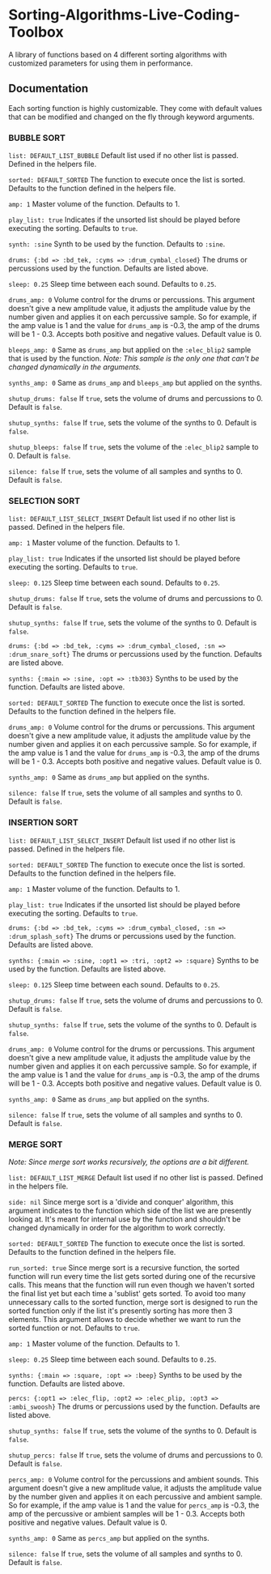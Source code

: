 # Sorting-Algorithms-Live-Coding-Toolbox
A library of functions based on 4 different sorting algorithms with customized parameters for using them in performance.

## Documentation

Each sorting function is highly customizable. They come with default values that can be modified
and changed on the fly through keyword arguments.

### BUBBLE SORT

`list: DEFAULT_LIST_BUBBLE`
Default list used if no other list is passed. Defined in the helpers file.

`sorted: DEFAULT_SORTED`
The function to execute once the list is sorted. Defaults to the function defined in the helpers file.

`amp: 1`
Master volume of the function. Defaults to 1.

`play_list: true`
Indicates if the unsorted list should be played before executing the sorting.
Defaults to `true`.

`synth: :sine`
Synth to be used by the function. Defaults to `:sine`.

`drums: {:bd => :bd_tek, :cyms => :drum_cymbal_closed}`
The drums or percussions used by the function. Defaults are listed above.

`sleep: 0.25`
Sleep time between each sound. Defaults to `0.25`.

`drums_amp: 0`
Volume control for the drums or percussions. This argument doesn't give a new amplitude value, it adjusts the amplitude value
by the number given and applies it on each percussive sample. So for example, if the amp value is 1 and the value for
`drums_amp` is -0.3, the amp of the drums will be 1 - 0.3. Accepts both positive and negative values.
Default value is 0.

`bleeps_amp: 0`
Same as `drums_amp` but applied on the `:elec_blip2` sample that is used by the function. _Note: This sample is the only one that can't be changed dynamically in the arguments._

`synths_amp: 0`
Same as `drums_amp` and `bleeps_amp` but applied on the synths.

`shutup_drums: false`
If `true`, sets the volume of drums and percussions to 0. Default is `false`.

`shutup_synths: false`
If `true`, sets the volume of the synths to 0. Default is `false`.

`shutup_bleeps: false`
If `true`, sets the volume of the `:elec_blip2` sample to 0. Default is `false`.

`silence: false`
If `true`, sets the volume of all samples and synths to 0. Default is `false`.


### SELECTION SORT

`list: DEFAULT_LIST_SELECT_INSERT`
Default list used if no other list is passed. Defined in the helpers file.

`amp: 1`
Master volume of the function. Defaults to 1.

`play_list: true`
Indicates if the unsorted list should be played before executing the sorting.
Defaults to `true`.

`sleep: 0.125`
Sleep time between each sound. Defaults to `0.25`.

`shutup_drums: false`
If `true`, sets the volume of drums and percussions to 0. Default is `false`.

`shutup_synths: false`
If `true`, sets the volume of the synths to 0. Default is `false`.

`drums: {:bd => :bd_tek, :cyms => :drum_cymbal_closed, :sn => :drum_snare_soft}`
The drums or percussions used by the function. Defaults are listed above.

`synths: {:main => :sine, :opt => :tb303}`
Synths to be used by the function. Defaults are listed above.

`sorted: DEFAULT_SORTED`
The function to execute once the list is sorted. Defaults to the function defined in the helpers file.

`drums_amp: 0`
Volume control for the drums or percussions. This argument doesn't give a new amplitude value, it adjusts the amplitude value by the number given and applies it on each percussive sample. So for example, if the amp value is 1 and the value for `drums_amp` is -0.3, the amp of the drums will be 1 - 0.3. Accepts both positive and negative values.
Default value is 0.

`synths_amp: 0`
Same as `drums_amp` but applied on the synths.

`silence: false`
If `true`, sets the volume of all samples and synths to 0. Default is `false`.

### INSERTION SORT

`list: DEFAULT_LIST_SELECT_INSERT`
Default list used if no other list is passed. Defined in the helpers file.

`sorted: DEFAULT_SORTED`
The function to execute once the list is sorted. Defaults to the function defined in the helpers file.

`amp: 1`
Master volume of the function. Defaults to 1.

`play_list: true`
Indicates if the unsorted list should be played before executing the sorting.
Defaults to `true`.

`drums: {:bd => :bd_tek, :cyms => :drum_cymbal_closed, :sn => :drum_splash_soft}`
The drums or percussions used by the function. Defaults are listed above.

`synths: {:main => :sine, :opt1 => :tri, :opt2 => :square}`
Synths to be used by the function. Defaults are listed above.

`sleep: 0.125`
Sleep time between each sound. Defaults to `0.25`.

`shutup_drums: false`
If `true`, sets the volume of drums and percussions to 0. Default is `false`.

`shutup_synths: false`
If `true`, sets the volume of the synths to 0. Default is `false`.

`drums_amp: 0`
Volume control for the drums or percussions. This argument doesn't give a new amplitude value, it adjusts the amplitude value by the number given and applies it on each percussive sample. So for example, if the amp value is 1 and the value for `drums_amp` is -0.3, the amp of the drums will be 1 - 0.3. Accepts both positive and negative values.
Default value is 0.

`synths_amp: 0`
Same as `drums_amp` but applied on the synths.

`silence: false`
If `true`, sets the volume of all samples and synths to 0. Default is `false`.

### MERGE SORT

_Note: Since merge sort works recursively, the options are a bit different._

`list: DEFAULT_LIST_MERGE`
Default list used if no other list is passed. Defined in the helpers file.

`side: nil`
Since merge sort is a 'divide and conquer' algorithm, this argument indicates to the function which side of the list
we are presently looking at. It's meant for internal use by the function and shouldn't be changed dynamically in order
for the algorithm to work correctly.

`sorted: DEFAULT_SORTED`
The function to execute once the list is sorted. Defaults to the function defined in the helpers file.

`run_sorted: true`
Since merge sort is a recursive function, the sorted function will run every time the list gets sorted during one
of the recursive calls. This means that the function will run even though we haven't sorted the final list yet but
each time a 'sublist' gets sorted. To avoid too many unnecessary calls to the sorted function, merge sort is designed
to run the sorted function only if the list it's presently sorting has more then 3 elements. This argument allows
to decide whether we want to run the sorted function or not.
Defaults to `true`.

`amp: 1`
Master volume of the function. Defaults to 1.

`sleep: 0.25`
Sleep time between each sound. Defaults to `0.25`.

`synths: {:main => :square, :opt => :beep}`
Synths to be used by the function. Defaults are listed above.

`percs: {:opt1 => :elec_flip, :opt2 => :elec_plip, :opt3 => :ambi_swoosh}`
The drums or percussions used by the function. Defaults are listed above.

`shutup_synths: false`
If `true`, sets the volume of the synths to 0. Default is `false`.

`shutup_percs: false`
If `true`, sets the volume of drums and percussions to 0. Default is `false`.

`percs_amp: 0`
Volume control for the percussions and ambient sounds. This argument doesn't give a new amplitude value, it adjusts the amplitude value by the number given and applies it on each percussive and ambient sample. So for example, if the amp value is 1 and the value for `percs_amp` is -0.3, the amp of the percussive or ambient samples will be 1 - 0.3. Accepts both positive and negative values.
Default value is 0.

`synths_amp: 0`
Same as `percs_amp` but applied on the synths.

`silence: false`
If `true`, sets the volume of all samples and synths to 0. Default is `false`.

